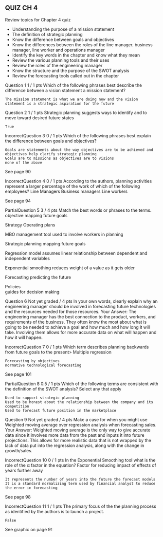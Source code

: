 ## QUIZ CH 4

Review topics for Chapter 4 quiz
  - Understanding the purpose of a mission statement
  - The definition of strategic planning
  - Know the difference between goals and objectives
  - Know the differences between the roles of the line manager. business manager, line worker and operations manager
  - Identify the key words in the chapter and know what they mean
  - Review the various planning tools and their uses
  - Review the roles of the engineering manager
  - Know the structure and the purpose of the SWOT analysis
  - Review the forecasting tools called out in the chapter


  Question 1
  1 / 1 pts
  Which of the following phrases best describe the difference between a vision statement a mission statement?

    The mission statement is what we are doing now and the vision statement is a strategic aspiration for the future


  Question 2
  1 / 1 pts
  Strategic planning suggests ways to identify and to move toward desired future states


    True

  IncorrectQuestion 3
  0 / 1 pts
  Which of the following phrases best explain the difference between goals and objectives?

    Goals are statements about the way objectives are to be achieved and objectives help clarify strategic planning
    Goals are to missions as objectives are to visions
    none of the above
  See page 90


  IncorrectQuestion 4
  0 / 1 pts
  According to the authors, planning activities represent a larger percentage of the work of which of the following employees?
    Line Managers
    Business managers
    Line workers

  See page 94


  PartialQuestion 5
  3 / 4 pts
  Match the best words or phrases to the terms.
  objective
  mapping future goals

  Strategy
  Operating plans

  MBO
  management tool used to involve workers in planning

  Strategic planning
  mapping future goals

  Regression model
  assumes linear relationship between dependent and independent variables

  Exponential smoothing
  reduces weight of a value as it gets older

  Forecasting
  predicting the future

  Policies  
  guides for decision making

  Question 6
  Not yet graded / 4 pts
  In your own words, clearly explain why an engineering manager should be involved in forecasting future technologies and the resources needed for those resources.
  Your Answer:
  The engineering manager has the best connection to the product, workers, and requirements of the business. They often know the most about what is going to be needed to achieve a goal and how much and how long it will take. Involving them allows for more accurate data on what will happen and how it will happen.


  IncorrectQuestion 7
  0 / 1 pts
  Which term describes planning backwards from future goals to the present>
    Multiple regression

    Forecasting by objectives
    normative technological forecasting
  See page 101


  PartialQuestion 8
  0.5 / 1 pts
  Which of the following terms are consistent with the definition of the SWOT analysis? Select any that apply

    Used to support strategic planning
    Used to be honest about the relationship between the company and its competition
    Used to forecast future position in the marketplace

  Question 9
  Not yet graded / 4 pts
  Make a case for when you might use Weighted moving average over regression analysis when forecasting sales.
  Your Answer:
  Weighted moving average is the only way to give accurate data since it involves more data from the past and inputs it into future projections. This allows for more realistic data that is not wrapped by the lack of data put into the regression analysis, along with the change in growth/sales.


  IncorrectQuestion 10
  0 / 1 pts
  In the Exponential Smoothing tool what is the role of the α factor in the equation?
    Factor for reducing impact of effects of years further away

    It represents the number of years into the future the forecast models
    It is a standard normalizing term used by financial analyst to reduce the error in forecasting  
  See page 98


  IncorrectQuestion 11
  1 / 1 pts
  The primary focus of the the planning process as identified by the authors is to launch a project.

    False
  See graphic on page 91
